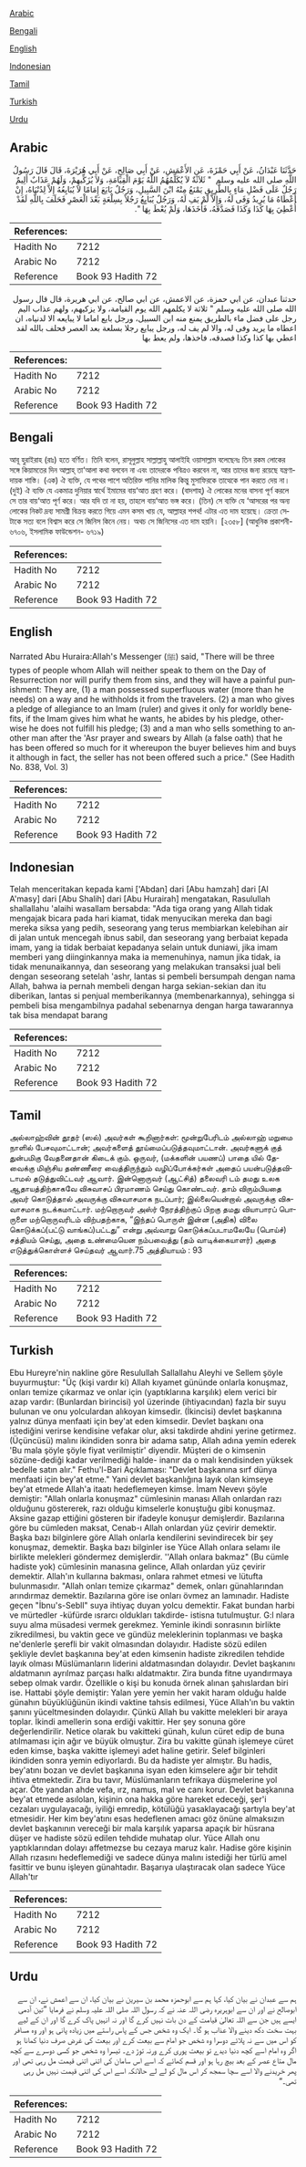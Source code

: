 [Arabic](#arabic)

[Bengali](#bengali)

[English](#english)

[Indonesian](#indonesian)

[Tamil](#tamil)

[Turkish](#turkish)

[Urdu](#urdu)

## Arabic


<div dir="rtl" lang="ar" style={{fontSize:'larger',backgroundColor:'#f8f9fa',padding:20}}>
حَدَّثَنَا عَبْدَانُ، عَنْ أَبِي حَمْزَةَ، عَنِ الأَعْمَشِ، عَنْ أَبِي صَالِحٍ، عَنْ أَبِي هُرَيْرَةَ، قَالَ قَالَ رَسُولُ اللَّهِ صلى الله عليه وسلم ‏ "‏ ثَلاَثَةٌ لاَ يُكَلِّمُهُمُ اللَّهُ يَوْمَ الْقِيَامَةِ، وَلاَ يُزَكِّيهِمْ، وَلَهُمْ عَذَابٌ أَلِيمٌ رَجُلٌ عَلَى فَضْلِ مَاءٍ بِالطَّرِيقِ يَمْنَعُ مِنْهُ ابْنَ السَّبِيلِ، وَرَجُلٌ بَايَعَ إِمَامًا لاَ يُبَايِعُهُ إِلاَّ لِدُنْيَاهُ، إِنْ أَعْطَاهُ مَا يُرِيدُ وَفَى لَهُ، وَإِلاَّ لَمْ يَفِ لَهُ، وَرَجُلٌ يُبَايِعُ رَجُلاً بِسِلْعَةٍ بَعْدَ الْعَصْرِ فَحَلَفَ بِاللَّهِ لَقَدْ أُعْطِيَ بِهَا كَذَا وَكَذَا فَصَدَّقَهُ، فَأَخَذَهَا، وَلَمْ يُعْطَ بِهَا ‏"‏‏.‏
</div>
<div style={{backgroundColor:'#f8f9fa',padding:20, marginBottom: 10}}><table> <thead> <tr> <th>References:</th> <th></th> </tr> </thead> <tbody><tr><td>Hadith No</td><td>7212</td></tr><tr><td>Arabic No</td><td>7212</td></tr><tr><td>Reference</td><td>Book 93 Hadith 72</td></tr></tbody></table></div>


<div dir="rtl" lang="ar" style={{fontSize:'larger',backgroundColor:'#f8f9fa',padding:20}}>
حدثنا عبدان، عن ابي حمزة، عن الاعمش، عن ابي صالح، عن ابي هريرة، قال قال رسول الله صلى الله عليه وسلم " ثلاثة لا يكلمهم الله يوم القيامة، ولا يزكيهم، ولهم عذاب اليم رجل على فضل ماء بالطريق يمنع منه ابن السبيل، ورجل بايع اماما لا يبايعه الا لدنياه، ان اعطاه ما يريد وفى له، والا لم يف له، ورجل يبايع رجلا بسلعة بعد العصر فحلف بالله لقد اعطي بها كذا وكذا فصدقه، فاخذها، ولم يعط بها
</div>
<div style={{backgroundColor:'#f8f9fa',padding:20, marginBottom: 10}}><table> <thead> <tr> <th>References:</th> <th></th> </tr> </thead> <tbody><tr><td>Hadith No</td><td>7212</td></tr><tr><td>Arabic No</td><td>7212</td></tr><tr><td>Reference</td><td>Book 93 Hadith 72</td></tr></tbody></table></div>

## Bengali


<div dir="ltr" lang="bn" style={{fontSize:'larger',backgroundColor:'#f8f9fa',padding:20}}>
আবূ হুরাইরাহ (রাঃ) হতে বর্ণিত। তিনি বলেন, রাসূলুল্লাহ সাল্লাল্লাহু আলাইহি ওয়াসাল্লাম বলেছেনঃ তিন রকম লোকের সঙ্গে কিয়ামতের দিন আল্লাহ্ তা‘আলা কথা বলবেন না এবং তাদেরকে পবিত্রও করবেন না, আর তাদের জন্য রয়েছে যন্ত্রণাদায়ক শাস্তি। (এক) ঐ ব্যক্তি, যে পথের পাশে অতিরিক্ত পানির মালিক কিন্তু মুসাফিরকে তাত্থেকে পান করতে দেয় না। (দুই) ঐ ব্যক্তি যে একমাত্র দুনিয়ার স্বার্থে ইমামের বায়‘আত গ্রহণ করে। (বাদশাহ্) ঐ লোকের মনের বাসনা পূর্ণ করলে সে তার বায়‘আত পূর্ণ করে। আর যদি তা না হয়, তাহলে বায়‘আত ভঙ্গ করে। (তিন) সে ব্যক্তি যে ‘আসরের পর অন্য লোকের নিকট দ্রব্য সামগ্রী বিক্রয় করতে গিয়ে এমন কসম খায় যে, আল্লাহর শপথ! এটার এত দাম হয়েছে। ক্রেতা সেটাকে সত্য বলে বিশ্বাস করে সে জিনিস কিনে নেয়। অথচ সে জিনিসের এত দাম হয়নি। [২৩৫৮] (আধুনিক প্রকাশনী- ৬৭০৬, ইসলামিক ফাউন্ডেশন- ৬৭১৯)
</div>
<div style={{backgroundColor:'#f8f9fa',padding:20, marginBottom: 10}}><table> <thead> <tr> <th>References:</th> <th></th> </tr> </thead> <tbody><tr><td>Hadith No</td><td>7212</td></tr><tr><td>Arabic No</td><td>7212</td></tr><tr><td>Reference</td><td>Book 93 Hadith 72</td></tr></tbody></table></div>

## English


<div dir="ltr" lang="en" style={{fontSize:'larger',backgroundColor:'#f8f9fa',padding:20}}>
Narrated Abu Huraira:Allah's Messenger (ﷺ) said, "There will be three types of people whom Allah will neither speak to them on the Day of Resurrection nor will purify them from sins, and they will have a painful punishment: They are, (1) a man possessed superfluous water (more than he needs) on a way and he withholds it from the travelers. (2) a man who gives a pledge of allegiance to an Imam (ruler) and gives it only for worldly benefits, if the Imam gives him what he wants, he abides by his pledge, otherwise he does not fulfill his pledge; (3) and a man who sells something to another man after the 'Asr prayer and swears by Allah (a false oath) that he has been offered so much for it whereupon the buyer believes him and buys it although in fact, the seller has not been offered such a price." (See Hadith No. 838, Vol. 3)
</div>
<div style={{backgroundColor:'#f8f9fa',padding:20, marginBottom: 10}}><table> <thead> <tr> <th>References:</th> <th></th> </tr> </thead> <tbody><tr><td>Hadith No</td><td>7212</td></tr><tr><td>Arabic No</td><td>7212</td></tr><tr><td>Reference</td><td>Book 93 Hadith 72</td></tr></tbody></table></div>

## Indonesian


<div dir="ltr" lang="id" style={{fontSize:'larger',backgroundColor:'#f8f9fa',padding:20}}>
Telah menceritakan kepada kami ['Abdan] dari [Abu hamzah] dari [Al A'masy] dari [Abu Shalih] dari [Abu Hurairah] mengatakan, Rasulullah shallallahu 'alaihi wasallam bersabda: "Ada tiga orang yang Allah tidak mengajak bicara pada hari kiamat, tidak menyucikan mereka dan bagi mereka siksa yang pedih, seseorang yang terus membiarkan kelebihan air di jalan untuk mencegah ibnus sabil, dan seseorang yang berbaiat kepada imam, yang ia tidak berbaiat kepadanya selain untuk duniawi, jika imam memberi yang diinginkannya maka ia memenuhinya, namun jika tidak, ia tidak menunaikannya, dan seseorang yang melakukan transaksi jual beli dengan seseorang setelah 'ashr, lantas si pembeli bersumpah dengan nama Allah, bahwa ia pernah membeli dengan harga sekian-sekian dan itu diberikan, lantas si penjual memberikannya (membenarkannya), sehingga si pembeli bisa mengambilnya padahal sebenarnya dengan harga tawarannya tak bisa mendapat barang
</div>
<div style={{backgroundColor:'#f8f9fa',padding:20, marginBottom: 10}}><table> <thead> <tr> <th>References:</th> <th></th> </tr> </thead> <tbody><tr><td>Hadith No</td><td>7212</td></tr><tr><td>Arabic No</td><td>7212</td></tr><tr><td>Reference</td><td>Book 93 Hadith 72</td></tr></tbody></table></div>

## Tamil


<div dir="ltr" lang="ta" style={{fontSize:'larger',backgroundColor:'#f8f9fa',padding:20}}>
அல்லாஹ்வின் தூதர் (ஸல்) அவர்கள் கூறினார்கள்: மூன்றுபேரிடம் அல்லாஹ் மறுமை நாளில் பேசவுமாட்டான்; அவர்களைத் தூய்மைப்படுத்தவுமாட்டான். அவர்களுக் குத் துன்பமிகு வேதனைதான் கிடைக் கும். ஒருவர், (மக்களின் பயணப்) பாதை யில் தேவைக்கு மிஞ்சிய தண்ணீரை வைத்திருந்தும் வழிப்போக்கர்கள் அதைப் பயன்படுத்தவிடாமல் தடுத்துவிட்டவர் ஆவார். இன்னொருவர் (ஆட்சித்) தலைவரி டம் தமது உலக ஆதாயத்திற்காகவே விசுவாசப் பிரமாணம் செய்து கொண்டவர். தாம் விரும்பியதை அவர் கொடுத்தால் அவருக்கு விசுவாசமாக நடப்பார்; இல்லையென்றால் அவருக்கு விசுவாசமாக நடக்கமாட்டார். மற்றொருவர் அஸ்ர் நேரத்திற்குப் பிறகு தமது வியாபாரப் பொருளை மற்றொருவரிடம் விற்பதற்காக, “இந்தப் பொருள் இன்ன (அதிக) விலை கொடுக்கப்(பட்டு வாங்கப்)பட்டது” என்று அவ்வாறு கொடுக்கப்படாமலேயே (பொய்ச்) சத்தியம் செய்து, அதை உண்மையென நம்பவைத்து (தம் வாடிக்கையாளர்) அதை எடுத்துக்கொள்ளச் செய்தவர் ஆவார்.75 அத்தியாயம் : 93
</div>
<div style={{backgroundColor:'#f8f9fa',padding:20, marginBottom: 10}}><table> <thead> <tr> <th>References:</th> <th></th> </tr> </thead> <tbody><tr><td>Hadith No</td><td>7212</td></tr><tr><td>Arabic No</td><td>7212</td></tr><tr><td>Reference</td><td>Book 93 Hadith 72</td></tr></tbody></table></div>

## Turkish


<div dir="ltr" lang="tr" style={{fontSize:'larger',backgroundColor:'#f8f9fa',padding:20}}>
Ebu Hureyre'nin nakline göre Resulullah Sallallahu Aleyhi ve Sellem şöyle buyurmuştur: "Üç (kişi vardır ki) Allah kıyamet gününde onlarla konuşmaz, onları temize çıkarmaz ve onlar için (yaptıklarına karşılık) elem verici bir azap vardır: (Bunlardan birincisi) yol üzerinde (ihtiyacından) fazla bir suyu bulunan ve onu yolculardan alıkoyan kimsedir. (İkincisi) devlet başkanına yalnız dünya menfaati için bey'at eden kimsedir. Devlet başkanı ona istediğini verirse kendisine vefakar olur, aksi takdirde ahdini yerine getirmez. (Üçüncüsü) malını ikindiden sonra bir adama satıp, Allah adına yemin ederek 'Bu mala şöyle şöyle fiyat verilmiştir' diyendir. Müşteri de o kimsenin sözüne-dediği kadar verilmediği halde- inanır da o malı kendisinden yüksek bedelle satın alır." Fethu'l-Bari Açıklaması: "Devlet başkanına sırf dünya menfaati için bey'at etme." Yani devlet başkanlığına layık olan kimseye bey'at etmede Allah'a itaatı hedeflemeyen kimse. İmam Nevevı şöyle demiştir: "Allah onlarla konuşmaz" cümlesinin manası Allah onlardan razı olduğunu göstererek, razı olduğu kimselerle konuştuğu gibi konuşmaz. Aksine gazap ettiğini gösteren bir ifadeyle konuşur demişlerdir. Bazılarına göre bu cümleden maksat, Cenab-ı Allah onlardan yüz çevirir demektir. Başka bazı bilginlere göre Allah onlarla kendilerini sevindirecek bir şey konuşmaz, demektir. Başka bazı bilginler ise Yüce Allah onlara selamı ile birlikte melekleri göndermez demişlerdir. ''Allah onlara bakmaz" (Bu cümle hadiste yok) cümlesinin manasına gelince, Allah onlardan yüz çevirir demektir. Allah'ın kullarına bakması, onlara rahmet etmesi ve lütufta bulunmasıdır. "Allah onları temize çıkarmaz" demek, onları günahlarından arındırmaz demektir. Bazılarına göre ise onları övmez an lamınadır. Hadiste geçen "İbnu's-Sebll" suya ihtiyaç duyan yolcu demektir. Fakat bundan harbi ve mürtedler -küfürde ısrarcı oldukları takdirde- istisna tutulmuştur. G:l nlara suyu alma müsadesi vermek gerekmez. Yeminle ikindi sonrasının birlikte zikredilmesi, bu vaktin gece ve gündüz meleklerinin toplanması ve başka ne'denlerle şerefli bir vakit olmasından dolayıdır. Hadiste sözü edilen şekliyle devlet başkanına bey'at eden kimsenin hadiste zikredilen tehdide layık olması Müslümanların liderini aldatmasından dolayıdır. Devlet başkanını aldatmanın ayrılmaz parçası halkı aldatmaktır. Zira bunda fitne uyandırmaya sebep olmak vardır. Özellikle o kişi bu konuda örnek alınan şahıslardan biri ise. Hattabi şöyle demiştir: Yalan yere yemin her vakit haram olduğu halde günahın büyüklüğünün ikindi vaktine tahsis edilmesi, Yüce Allah'ın bu vaktin şanını yüceltmesinden dolayıdır. Çünkü Allah bu vakitte melekleri bir araya toplar. İkindi amellerin sona erdiği vakittir. Her şey sonuna göre değerlendirilir. Netice olarak bu vakitteki günah, kulun cüret edip de buna atılmaması için ağır ve büyük olmuştur. Zira bu vakitte günah işlemeye cüret eden kimse, başka vakitte işlemeyi adet haline getirir. Selef bilginleri ikindiden sonra yemin ediyorlardı. Bu da hadiste yer almıştır. Bu hadis, bey'atını bozan ve devlet başkanına isyan eden kimselere ağır bir tehdit ihtiva etmektedir. Zira bu tavır, Müslümanların tefrikaya düşmelerine yol açar. Öte yandan ahde vefa, ırz, namus, mal ve canı korur. Devlet başkanına bey'at etmede asılolan, kişinin ona hakka göre hareket edeceği, şer'i cezaları uygulayacağı, iyiliği emredip, kötülüğü yasaklayacağı şartıyla bey'at etmesidir. Her kim bey'atını esas hedeflenen amacı göz önüne almaksızın devlet başkanının vereceği bir mala karşılık yaparsa apaçık bir hüsrana düşer ve hadiste sözü edilen tehdide muhatap olur. Yüce Allah onu yaptıklarından dolayı affetmezse bu cezaya maruz kalır. Hadise göre kişinin Allah rızasını hedeflemediği ve sadece dünya malını istediği her türlü amel fasittir ve bunu işleyen günahtadır. Başarıya ulaştıracak olan sadece Yüce Allah'tır
</div>
<div style={{backgroundColor:'#f8f9fa',padding:20, marginBottom: 10}}><table> <thead> <tr> <th>References:</th> <th></th> </tr> </thead> <tbody><tr><td>Hadith No</td><td>7212</td></tr><tr><td>Arabic No</td><td>7212</td></tr><tr><td>Reference</td><td>Book 93 Hadith 72</td></tr></tbody></table></div>

## Urdu


<div dir="rtl" lang="ur" style={{fontSize:'larger',backgroundColor:'#f8f9fa',padding:20}}>
ہم سے عبدان نے بیان کیا، کہا ہم سے ابوحمزہ محمد بن سیرین نے بیان کیا، ان سے اعمش نے، ان سے ابوصالح نے اور ان سے ابوہریرہ رضی اللہ عنہ نے کہ رسول اللہ صلی اللہ علیہ وسلم نے فرمایا ”تین آدمی ایسے ہیں جن سے اللہ تعالیٰ قیامت کے دن بات نہیں کرے گا اور نہ انہیں پاک کرے گا اور ان کے لیے بہت سخت دکھ دینے والا عذاب ہو گا۔ ایک وہ شخص جس کے پاس راستے میں زیادہ پانی ہو اور وہ مسافر کو اس میں سے نہ پلائے دوسرا وہ شخص جو امام سے بیعت کرے اور بیعت کی غرض صرف دنیا کمانا ہو اگر وہ امام اسے کچھ دنیا دیدے تو بیعت پوری کرے ورنہ توڑ دے۔ تیسرا وہ شخص جو کسی دوسرے سے کچھ مال متاع عصر کے بعد بیچ رہا ہو اور قسم کھائے کہ اسے اس سامان کی اتنی اتنی قیمت مل رہی تھی اور پھر خریدنے والا اسے سچا سمجھ کر اس مال کو لے لے حالانکہ اسے اس کی اتنی قیمت نہیں مل رہی تھی۔“
</div>
<div style={{backgroundColor:'#f8f9fa',padding:20, marginBottom: 10}}><table> <thead> <tr> <th>References:</th> <th></th> </tr> </thead> <tbody><tr><td>Hadith No</td><td>7212</td></tr><tr><td>Arabic No</td><td>7212</td></tr><tr><td>Reference</td><td>Book 93 Hadith 72</td></tr></tbody></table></div>
